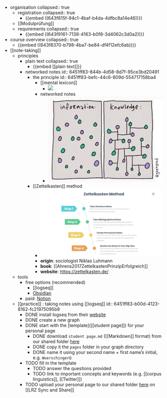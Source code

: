 - organisation
  collapsed:: true
	- registration
	  collapsed:: true
		- {{embed ((643f815f-94c1-4baf-b4da-4dfbc8a14e46))}}
	- [[Modulprüfung]]
	- requirements
	  collapsed:: true
		- {{embed ((643f9161-7138-4163-b0f8-3d4062c3d0a2))}}
- course overview
  collapsed:: true
	- {{embed ((643f8370-b798-4ba7-be84-df4f12efc6ab))}}
- [[note-taking]]
	- principles
		- plain text
		  collapsed:: true
			- {{embed [[plain text]]}}
		- networked notes
		  id:: 6451ff83-844b-4d58-8d7f-95ce3bd20491
			- the principle
			  id:: 6451ff83-befc-44c6-809d-554717158ba4
				- [[mental lexicon]]
					- ![](./assets/mental-lexicon.png)
				- networked notes
					- ![](../assets/networked-notes.png)
			- [[Zettelkasten]] method
				- ![](../assets/zettelkasten-method.png)
				- **origin**: sociologist Niklas Luhmann
				- **book**: [[Ahrens2017ZettelkastenPrinzipErfolgreich]]
				- **website**: https://zettelkasten.de/
	- tools
		- free options (recommended)
			- [[logseq]]
			- [Obsidian](https://obsidian.md/)
		- paid: [Notion](https://www.notion.so/)
	- [[practice]] : taking notes using [[logseq]]
	  id:: 6451ff83-b00d-4123-8162-fc21975095b9
		- DONE install logseq from their [website](https://logseq.com/)
		- DONE create a new graph
		- DONE start with the [template]([[student page]]) for your personal page
			- DONE download `student page.md` ([[Markdown]] format) from our shared folder [here](https://syncandshare.lrz.de/getlink/fiNpRN4FB9181jt53gvaxB/)
			- DONE copy it the `pages` folder in your graph directory
			- DONE name it using your second name + first name’s initial, e.g. `WuerschingerQ`
		- TODO fill in the template
			- TODO answer the questions provided
			- TODO link to important concepts and keywords (e.g. [[corpus linguistics]], [[Twitter]])
		- TODO upload your personal page to our shared folder [here](https://syncandshare.lrz.de/getlink/fiNpRN4FB9181jt53gvaxB/) on [[LRZ Sync and Share]]